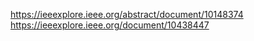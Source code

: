 https://ieeexplore.ieee.org/abstract/document/10148374
https://ieeexplore.ieee.org/document/10438447
